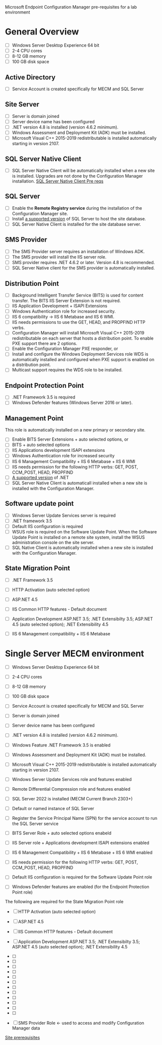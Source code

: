 Microsoft Endpoint Configuration Manager pre-requisites for a lab environment

# General Overview
- [ ] Windows Server Desktop Experience 64 bit
- [ ] 2-4 CPU cores
- [ ] 8-12 GB memory
- [ ] 100 GB disk space

## Active Directory
- [ ] Service Account is created specifically for MECM and SQL Server

## Site Server
- [ ] Server is domain joined
- [ ] Server device name has been configured
- [ ] .NET version 4.8 is installed (version 4.6.2 minimum).
- [ ] Windows Assessment and Deployment Kit (ADK) must be installed.
- [ ] Microsoft Visual C++ 2015-2019 redistributable  is installed automatically starting in version 2107.

## SQL Server Native Client
- [ ] SQL Server Native Client will be automatically installed when a new site is installed. Upgrades are not done by the Configuration Manager installation. [SQL Server Native Client Pre reqs](https://learn.microsoft.com/en-us/mem/configmgr/core/servers/deploy/install/list-of-prerequisite-checks#sql-server-native-client)

## SQL Server
- [ ] Enable the **Remote Registry service** during the installation of the Configuration Manager site.
- [ ] Install [a supported version](https://learn.microsoft.com/en-us/mem/configmgr/core/plan-design/configs/support-for-sql-server-versions) of SQL Server to host the site database.
- [ ] SQL Server Native Client is installed for the site database server. 

## SMS Provider
- [ ] The SMS Provider server requires an installation of Windows ADK.
- [ ] The SMS provider will install the IIS server role.
- [ ] SMS provider requires .NET 4.6.2 or later. Version 4.8 is recommended.
- [ ] SQL Server Native client for the SMS provider is automatically installed.

## Distribution Point
- [ ] Background Intelligent Transfer Service (BITS) is used for content transfer. The BITS IIS Server Extension is not required.
- [ ] IIS Application Development + ISAPI Extensions
- [ ] Windows Authentication role for increased security.
- [ ] IIS 6 compatibility -> IIS 6 Metabase and IIS 6 WMI.
- [ ] IIS needs permissions to use the GET, HEAD, and PROPFIND HTTP verbs.
- [ ] Configuration Manager will install Microsoft Visual C++ 2015-2019 redistributable on each server that hosts a distribution point.
To enable PXE support there are 2 options.
- [ ] Enable the Configuration Manager PXE responder, or
- [ ] Install and configure the Windows Deployment Services role
WDS is automatically installed and configured when PXE support is enabled on a distribution point.  
- [ ] Multicast support requires the WDS role to be installed.

## Endpoint Protection Point
- [ ] .NET Framework 3.5 is required
- [ ] Windows Defender features (Windows Server 2016 or later).

## Management Point
This role is automatically installed on a new primary or secondary site.
- [ ] Enable BITS Server Extensions + auto selected options, or
- [ ] BITS + auto selected options
- [ ] IIS Applications development ISAPI extensions
- [ ] Windows Authentication role for increased security
- [ ] IIS 6 Management Compatibility + IIS 6 Metabase + IIS 6 WMI
- [ ] IIS needs permission for the following HTTP verbs: GET, POST, CCM_POST, HEAD, PROPFIND
- [ ] [A supported version](https://learn.microsoft.com/en-us/mem/configmgr/core/plan-design/configs/site-and-site-system-prerequisites#net-version-requirements) of .NET
- [ ] SQL Server Native Client is automaticall installed when a new site is installed with the Configuration Manager.

## Software update point
- [ ] Windows Server Update Services server is required
- [ ] .NET framework 3.5
- [ ] Default IIS configuration is required
- [ ] WSUS role is required on the Software Update Point.
When the Software Update Point is installed on a remote site system, install the WSUS administration console on the site server.
- [ ] SQL Native Client is automatically installed when a new site is installed with the Configuration Manager.

## State Migration Point
- [ ] .NET Framework 3.5
- [ ] HTTP Activation (auto selected option)
- [ ] ASP.NET 4.5
- [ ] IIS Common HTTP features - Default document
- [ ] Application Development ASP.NET 3.5; .NET Extensibilty 3.5; ASP.NET 4.5 (auto selected option); .NET Extensibility 4.5
- [ ] IIS 6 Management compatibility + IIS 6 Metabase


# Single Server MECM environment
- [ ] Windows Server Desktop Experience 64 bit
- [ ] 2-4 CPU cores
- [ ] 8-12 GB memory
- [ ] 100 GB disk space

- [ ] Service Account is created specifically for MECM and SQL Server

- [ ] Server is domain joined
- [ ] Server device name has been configured
- [ ] .NET version 4.8 is installed (version 4.6.2 minimum).
- [ ] Windows Feature .NET Framework 3.5 is enabled
- [ ] Windows Assessment and Deployment Kit (ADK) must be installed.
- [ ] Microsoft Visual C++ 2015-2019 redistributable  is installed automatically starting in version 2107.
- [ ] Windows Server Update Services role and features enabled
- [ ] Remote Differential Compression role and features enabled

- [ ] SQL Server 2022 is installed (MECM Current Branch 2303+)
- [ ] Default or named instance of SQL Server
- [ ] Register the Service Principal Name (SPN) for the service account to run the SQL Server service

- [ ] BITS Server Role + auto selected options enabeld

- [ ] IIS Server role + Applications development ISAPI extensions enabled
- [ ] IIS 6 Management Compatibility + IIS 6 Metabase + IIS 6 WMI enabled
- [ ] IIS needs permission for the following HTTP verbs: GET, POST, CCM_POST, HEAD, PROPFIND
- [ ] Default IIS configuration is required for the Software Update Point role

- [ ] Windows Defender features are enabled (for the Endpoint Protection Point role)

The following are required for the State Migration Point role
- [ ] HTTP Activation (auto selected option)
- [ ] ASP.NET 4.5
- [ ] IIS Common HTTP features - Default document
- [ ] Application Development ASP.NET 3.5; .NET Extensibilty 3.5; ASP.NET 4.5 (auto selected option); .NET Extensibility 4.5
- [ ] 
- [ ] 
- [ ] 
- [ ] 
- [ ] 
- [ ] 
- [ ] 
- [ ] 
- [ ] 
- [ ] 
- [ ] 
- [ ] 

- [ ] SMS Provider Role <- used to access and modify Configuration Manager data



[Site prerequisites](https://learn.microsoft.com/en-us/mem/configmgr/core/plan-design/configs/site-and-site-system-prerequisites)
